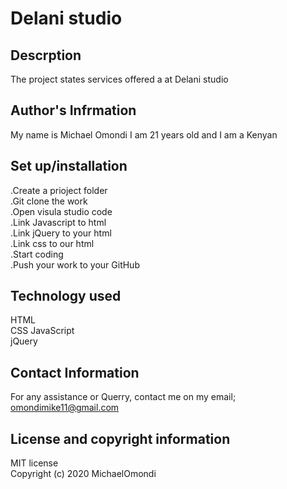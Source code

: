 # Delani studio

## Descrption
The project states services offered a at Delani studio

## Author's Infrmation
My name is Michael Omondi
I am 21 years old and I am a Kenyan

## Set up/installation
.Create a prioject folder <br>
.Git clone the work <br>
.Open visula studio code <br>
.Link Javascript to html <br>
.Link jQuery to your html <br>
.Link css to our html <br>
.Start coding <br>
.Push your work to your GitHub

## Technology used
HTML <br>
CSS <bd>
JavaScript <br>
jQuery <br>

## Contact Information
For  any assistance or Querry, contact me on my email; omondimike11@gmail.com

## License and copyright information
MIT license <br>
Copyright (c) 2020 MichaelOmondi
